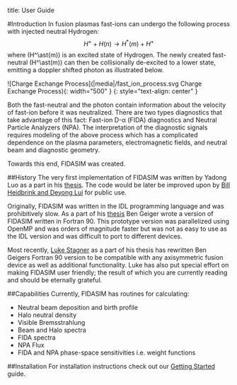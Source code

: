 title: User Guide

#Introduction
In fusion plasmas fast-ions can undergo the following process with injected neutral Hydrogen:
$$ H^+ + H(n) \rightarrow H^\ast(m) + H^+ $$
where \(H^\ast(m)\) is an excited state of Hydrogen.
The newly created fast-neutral \(H^\ast(m)\) can then be collisionally de-excited to a lower state, emitting a doppler shifted photon as illustrated below.

![Charge Exchange Process](|media|/fast_ion_process.svg Charge Exchange Process){: width="500" }
{: style="text-align: center" }

Both the fast-neutral and the photon contain information about the velocity of fast-ion before it was neutralized.
There are two types diagnostics that take advantage of this fact: Fast-ion D-α (FIDA) diagnostics and Neutral Particle Analyzers (NPA).
The interpretation of the diagnostic signals requires modeling of the above process which has a complicated dependence on the plasma parameters, electromagnetic fields, and neutral beam and diagnostic geometry.

Towards this end, FIDASIM was created.  

##History
The very first implementation of FIDASIM was written by Yadong Luo as a part in his [thesis](http://www.physics.uci.edu/~wwheidbr/papers/thesis_luo.pdf).
The code would be later be improved upon by [Bill Heidbrink and Deyong Lui](http://www.physics.uci.edu/~wwheidbr/papers/FIDASIM.pdf) for public use.

Originally, FIDASIM was written in the IDL programming language and was prohibitively slow.
As a part of his [thesis](http://www.iaea.org/inis/collection/NCLCollectionStore/_Public/46/051/46051941.pdf) Ben Geiger wrote a version of FIDASIM written in Fortran 90.
This prototype version was parallelized using OpenMP and was orders of magnitude faster but was not as easy to use as the IDL version and was difficult to port to different devices. 

Most recently, [Luke Stagner](http://github.com/lstagner) as a part of his thesis has rewritten Ben Geigers Fortran 90 version to be compatible with any axisymmetric fusion device as well as additional functionality.
Luke has also put special effort on making FIDASIM user friendly; the result of which you are currently reading and should be eternally grateful. 

##Capabilities
Currently, FIDASIM has routines for calculating:

* Neutral beam deposition and birth profile
* Halo neutral density
* Visible Bremsstrahlung
* Beam and Halo spectra
* FIDA spectra
* NPA Flux
* FIDA and NPA phase-space sensitivities i.e. weight functions

##Installation
For installation instructions check out our [Getting Started](./01_getting_started.html) guide.
